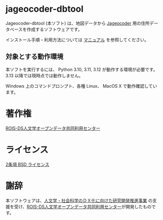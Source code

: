 # jageocoder-dbtool

Jageocoder-dbtool (本ソフト) は、地図データから [Jageocoder](https://jageocoder.info-proto.com/) 用の住所データベースを作成するソフトウェアです。

インストール手順・利用方法については [マニュアル](docs/manual.markdown) を参照してください。

## 対象とする動作環境

本ソフトを実行するには、 Python 3.10, 3.11, 3.12 が動作する環境が必要です。 3.13 以降では現時点では動作しません。

Windows 上のコマンドプロンプト、各種 Linux、 MacOS X で動作確認しています。

# 著作権

[ROIS-DS人文学オープンデータ共同利用センター](http://codh.rois.ac.jp/)

# ライセンス

[2条項 BSD ライセンス](https://licenses.opensource.jp/BSD-2-Clause/BSD-2-Clause.html)

# 謝辞

本ソフトウェアは、[人文学・社会科学のＤＸ化に向けた研究開発推進事業](https://codh.rois.ac.jp/dihuco/) の支援を受け、[ROIS-DS人文学オープンデータ共同利用センター](http://codh.rois.ac.jp/)が開発したものです。

